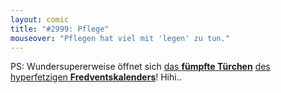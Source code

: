 ```yaml
---
layout: comic
title: "#2999: Pflege"
mouseover: "Pflegen hat viel mit 'legen' zu tun."
---
```


PS:
Wundersupererweise öffnet sich <a href="http://www.fonflatter.de/2013/12/05/das-5-tuerchen" title="Das 5. Türchen">das <strong>fümpfte Türchen</strong></a> <a href="http://www.fonflatter.de/der-fetzige-fredventskalender-2013" title="Der hyperfetzige Fredventskalender 2013">des hyperfetzigen <strong>Fredventskalenders</strong></a>!
Hihi..
